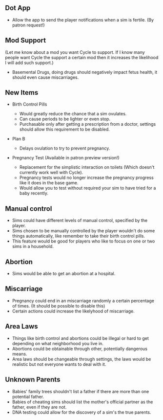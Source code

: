 ## Dot App
- Allow the app to send the player notifications when a sim is fertile. (By patron request!)

## Mod Support
(Let me know about a mod you want Cycle to support. If I know many people want Cycle the support a certain mod then it increases the likelihood I will add such support.)

- Basemental Drugs, doing drugs should negatively impact fetus health, it should even cause miscarriages.

## New Items
- Birth Control Pills
	- Would greatly reduce the chance that a sim ovulates.
	- Can cause periods to be lighter or even stop.
	- Purchasable only after getting a prescription from a doctor, settings should allow this requirement to be disabled.

- Plan B
	- Delays ovulation to try to prevent pregnancy.

- Pregnancy Test (Available in patron preview version!)
	- Replacement for the simplistic interaction on toilets (Which doesn't currently work well with Cycle).
	- Pregnancy tests would no longer increase the pregnancy progress like it does in the base game.
	- Would allow you to test without required your sim to have tried for a baby recently.
	
## Manual control
- Sims could have different levels of manual control, specified by the player.
- Sims chosen to be manually controlled by the player wouldn't do some things automatically, like remember to take their birth control pills.
- This feature would be good for players who like to focus on one or two sims in a household.

## Abortion
- Sims would be able to get an abortion at a hospital.

## Miscarriage
- Pregnancy could end in an miscarriage randomly a certain percentage of times. (It should be possible to disable this)
- Certain actions could increase the likelyhood of miscarriage.

## Area Laws
- Things like birth control and abortions could be illegal or hard to get depending on what neighborhood you live in.
- Abortions could be obtainable through other, potentially dangerous means.
- Area laws should be changeable through settings, the laws would be realistic but not everyone wants to deal with it.

## Unknown Parents
- Babies' family trees shouldn't list a father if there are more than one potential father.
- Babies of cheating sims should list the mother's official partner as the father, even if they are not.
- DNA testing could allow for the discovery of a sim's the true parents.